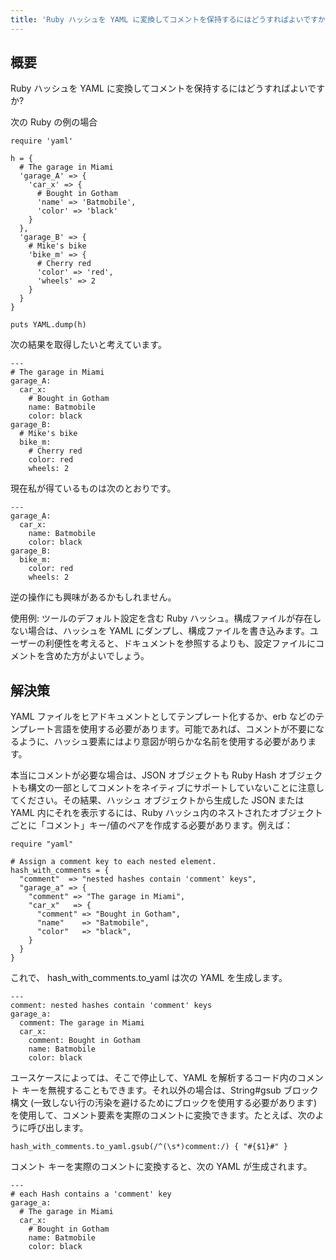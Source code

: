 ```yaml
---
title: 'Ruby ハッシュを YAML に変換してコメントを保持するにはどうすればよいですか?'
---
```


## 概要
Ruby ハッシュを YAML に変換してコメントを保持するにはどうすればよいですか?

次の Ruby の例の場合

```
require 'yaml'

h = {
  # The garage in Miami
  'garage_A' => {
    'car_x' => {
      # Bought in Gotham
      'name' => 'Batmobile',
      'color' => 'black'
    }
  },
  'garage_B' => {
    # Mike's bike
    'bike_m' => {
      # Cherry red
      'color' => 'red',
      'wheels' => 2
    }
  }
}

puts YAML.dump(h)

```
次の結果を取得したいと考えています。

```
---
# The garage in Miami
garage_A:
  car_x:
    # Bought in Gotham
    name: Batmobile
    color: black
garage_B:
  # Mike's bike
  bike_m:
    # Cherry red
    color: red
    wheels: 2

```
現在私が得ているものは次のとおりです。

```
---                                                                                                                                                                                                                  
garage_A:                                                                                                                                                                                                            
  car_x:                                                                                                                                                                                                             
    name: Batmobile                                                                                                                                                                                                  
    color: black                                                                                                                                                                                                     
garage_B:                                                                                                                                                                                                            
  bike_m:                                                                                                                                                                                                            
    color: red                                                                                                                                                                                                       
    wheels: 2  

```
逆の操作にも興味があるかもしれません。

使用例: ツールのデフォルト設定を含む Ruby ハッシュ。構成ファイルが存在しない場合は、ハッシュを YAML にダンプし、構成ファイルを書き込みます。ユーザーの利便性を考えると、ドキュメントを参照するよりも、設定ファイルにコメントを含めた方がよいでしょう。

## 解決策
YAML ファイルをヒアドキュメントとしてテンプレート化するか、erb などのテンプレート言語を使用する必要があります。可能であれば、コメントが不要になるように、ハッシュ要素にはより意図が明らかな名前を使用する必要があります。

本当にコメントが必要な場合は、JSON オブジェクトも Ruby Hash オブジェクトも構文の一部としてコメントをネイティブにサポートしていないことに注意してください。その結果、ハッシュ オブジェクトから生成した JSON または YAML 内にそれを表示するには、Ruby ハッシュ内のネストされたオブジェクトごとに「コメント」キー/値のペアを作成する必要があります。例えば：

```
require "yaml"

# Assign a comment key to each nested element.
hash_with_comments = {
  "comment"  => "nested hashes contain 'comment' keys",
  "garage_a" => {
    "comment" => "The garage in Miami",
    "car_x"   => {
      "comment" => "Bought in Gotham",
      "name"    => "Batmobile",
      "color"   => "black",
    }
  }
}

```
これで、 hash_with_comments.to_yaml は次の YAML を生成します。

```
---
comment: nested hashes contain 'comment' keys
garage_a:
  comment: The garage in Miami
  car_x:
    comment: Bought in Gotham
    name: Batmobile
    color: black

```
ユースケースによっては、そこで停止して、YAML を解析するコード内のコメント キーを無視することもできます。それ以外の場合は、String#gsub ブロック構文 (一致しない行の汚染を避けるためにブロックを使用する必要があります) を使用して、コメント要素を実際のコメントに変換できます。たとえば、次のように呼び出します。

```
hash_with_comments.to_yaml.gsub(/^(\s*)comment:/) { "#{$1}#" }

```
コメント キーを実際のコメントに変換すると、次の YAML が生成されます。

```
---
# each Hash contains a 'comment' key
garage_a:
  # The garage in Miami
  car_x:
    # Bought in Gotham
    name: Batmobile
    color: black

```
